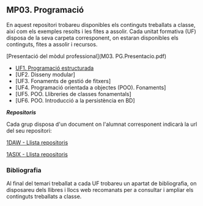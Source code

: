 ## MP03. Programació

En aquest repositori trobareu disponibles els continguts treballats a classe, així com els exemples resolts i les fites a assolir.
Cada unitat formativa (UF) disposa de la seva carpeta corresponent, on estaran disponibles els continguts, fites a assolir i recursos.

[Presentació del mòdul professional](M03. PG.Presentacio.pdf)

- [UF1. Programació estructurada](UF1/prog_estruc.md)
- [UF2. Disseny modular]
- [UF3. Fonaments de gestió de fitxers]
- [UF4. Programació orientada a objectes (POO). Fonaments]
- [UF5. POO. Llibreries de classes fonamentals]
- [UF6. POO. Introducció a la persistència en BD]

**_Repositoris_**

Cada grup disposa d'un document on l'alumnat corresponent indicarà la url del seu repositori:

[1DAW - Llista repositoris](https://docs.google.com/spreadsheets/d/1XJOxnXtz5m1X-f1Fxt0QpCeBM6_AtLzsJlz-oqbClb8/edit?usp=sharing)

[1ASIX - Llista repositoris](https://docs.google.com/spreadsheets/d/1j7XtjpuM-7QjDaFm-y2LEeBQlqRKtfQaICCveF0QqNA/edit?usp=sharing)

### Bibliografia

Al final del temari treballat a cada UF trobareu un apartat de bibliografia, on disposareu dels llibres i llocs web recomanats per a consultar i ampliar els continguts treballats a classe. 